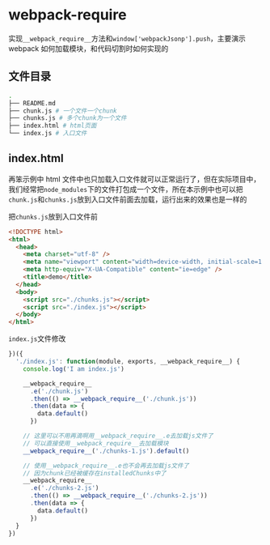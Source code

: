 # webpack-require

实现`__webpack_require__`方法和`window['webpackJsonp'].push`，主要演示 webpack 如何加载模块，和代码切割时如何实现的

## 文件目录

```bash
.
├── README.md
├── chunk.js # 一个文件一个chunk
├── chunks.js # 多个chunk为一个文件
├── index.html # html页面
└── index.js # 入口文件
```

## index.html

再笨示例中 html 文件中也只加载入口文件就可以正常运行了，但在实际项目中，我们经常把`node_modules`下的文件打包成一个文件，所在本示例中也可以把`chunk.js`和`chunks.js`放到入口文件前面去加载，运行出来的效果也是一样的

把`chunks.js`放到入口文件前

```html
<!DOCTYPE html>
<html>
  <head>
    <meta charset="utf-8" />
    <meta name="viewport" content="width=device-width, initial-scale=1.0" />
    <meta http-equiv="X-UA-Compatible" content="ie=edge" />
    <title>demo</title>
  </head>
  <body>
    <script src="./chunks.js"></script>
    <script src="./index.js"></script>
  </body>
</html>
```

`index.js`文件修改

```js
})({
  './index.js': function(module, exports, __webpack_require__) {
    console.log('I am index.js')

    __webpack_require__
      .e('./chunk.js')
      .then(() => __webpack_require__('./chunk.js'))
      .then(data => {
        data.default()
      })

    // 这里可以不用再滴啊用__webpack_require__.e去加载js文件了
    // 可以直接使用__webpack_require__去加载模块
    __webpack_require__('./chunks-1.js').default()

    // 使用__webpack_require__.e也不会再去加载js文件了
    // 因为chunk已经被缓存在installedChunks中了
    __webpack_require__
      .e('./chunks-2.js')
      .then(() => __webpack_require__('./chunks-2.js'))
      .then(data => {
        data.default()
      })
  }
})
```
